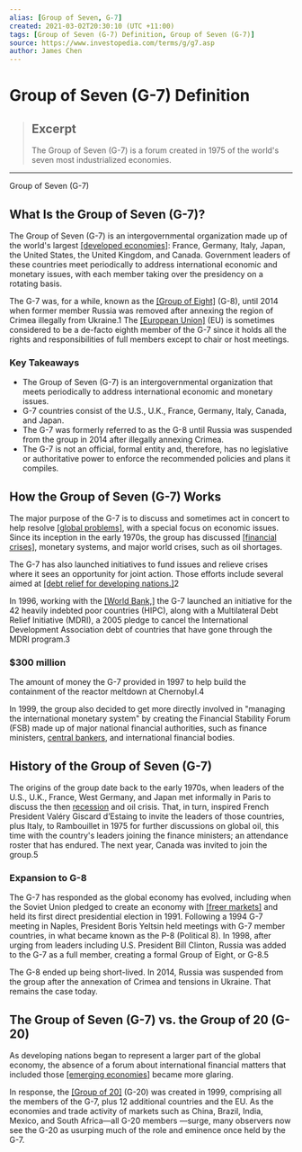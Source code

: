 ```yaml
---
alias: [Group of Seven, G-7]
created: 2021-03-02T20:30:10 (UTC +11:00)
tags: [Group of Seven (G-7) Definition, Group of Seven (G-7)]
source: https://www.investopedia.com/terms/g/g7.asp
author: James Chen
---
```


# Group of Seven (G-7) Definition

> ## Excerpt
> The Group of Seven (G-7) is a forum created in 1975 of the world's seven most industrialized economies.

---

Group of Seven (G-7)
## What Is the Group of Seven (G-7)?

The Group of Seven (G-7) is an intergovernmental organization made up of the world's largest [[developed economies]](https://www.investopedia.com/terms/d/developed-economy.asp): France, Germany, Italy, Japan, the United States, the United Kingdom, and Canada. Government leaders of these countries meet periodically to address international economic and monetary issues, with each member taking over the presidency on a rotating basis.

The G-7 was, for a while, known as the [[Group of Eight]](https://www.investopedia.com/terms/g/g8.asp) (G-8), until 2014 when former member Russia was removed after annexing the region of Crimea illegally from Ukraine.1 The [[European Union]](https://www.investopedia.com/terms/e/europeanunion.asp) (EU) is sometimes considered to be a de-facto eighth member of the G-7 since it holds all the rights and responsibilities of full members except to chair or host meetings.

### Key Takeaways

-   The Group of Seven (G-7) is an intergovernmental organization that meets periodically to address international economic and monetary issues.
-   G-7 countries consist of the U.S., U.K., France, Germany, Italy, Canada, and Japan.
-   The G-7 was formerly referred to as the G-8 until Russia was suspended from the group in 2014 after illegally annexing Crimea.
-   The G-7 is not an official, formal entity and, therefore, has no legislative or authoritative power to enforce the recommended policies and plans it compiles.

## How the Group of Seven (G-7) Works

The major purpose of the G-7 is to discuss and sometimes act in concert to help resolve [[global problems]](https://www.investopedia.com/terms/u/un-global-compact.asp), with a special focus on economic issues. Since its inception in the early 1970s, the group has discussed [[financial crises]](https://www.investopedia.com/terms/f/financial-crisis.asp), monetary systems, and major world crises, such as oil shortages.

The G-7 has also launched initiatives to fund issues and relieve crises where it sees an opportunity for joint action. Those efforts include several aimed at [[debt relief for developing nations.]](https://www.investopedia.com/articles/markets-economy/090616/5-countries-own-most-us-debt.asp)2

In 1996, working with the [[World Bank,]](https://www.investopedia.com/articles/world-bank-definition/) the G-7 launched an initiative for the 42 heavily indebted poor countries (HIPC), along with a Multilateral Debt Relief Initiative (MDRI), a 2005 pledge to cancel the International Development Association debt of countries that have gone through the MDRI program.3

### $300 million

The amount of money the G-7 provided in 1997 to help build the containment of the reactor meltdown at Chernobyl.4

In 1999, the group also decided to get more directly involved in "managing the international monetary system" by creating the Financial Stability Forum (FSB) made up of major national financial authorities, such as finance ministers, [central bankers](https://www.investopedia.com/articles/insights/082416/should-central-banks-be-independent.asp), and international financial bodies.

## History of the Group of Seven (G-7)

The origins of the group date back to the early 1970s, when leaders of the U.S., U.K., France, West Germany, and Japan met informally in Paris to discuss the then [recession](https://www.investopedia.com/terms/r/recession.asp) and oil crisis. That, in turn, inspired French President Valéry Giscard d’Estaing to invite the leaders of those countries, plus Italy, to Rambouillet in 1975 for further discussions on global oil, this time with the country's leaders joining the finance ministers; an attendance roster that has endured. The next year, Canada was invited to join the group.5

### Expansion to G-8

The G-7 has responded as the global economy has evolved, including when the Soviet Union pledged to create an economy with [[freer markets]](https://www.investopedia.com/terms/f/freemarket.asp) and held its first direct presidential election in 1991. Following a 1994 G-7 meeting in Naples, President Boris Yeltsin held meetings with G-7 member countries, in what became known as the P-8 (Political 8). In 1998, after urging from leaders including U.S. President Bill Clinton, Russia was added to the G-7 as a full member, creating a formal Group of Eight, or G-8.5

The G-8 ended up being short-lived. In 2014, Russia was suspended from the group after the annexation of Crimea and tensions in Ukraine. That remains the case today.

## The Group of Seven (G-7) vs. the Group of 20 (G-20)

As developing nations began to represent a larger part of the global economy, the absence of a forum about international financial matters that included those [[emerging economies]](https://www.investopedia.com/terms/e/emergingmarketeconomy.asp) became more glaring.

In response, the [[Group of 20]](https://www.investopedia.com/terms/g/g-20.asp) (G-20) was created in 1999, comprising all the members of the G-7, plus 12 additional countries and the EU. As the economies and trade activity of markets such as China, Brazil, India, Mexico, and South Africa—all G-20 members —surge, many observers now see the G-20 as usurping much of the role and eminence once held by the G-7.
